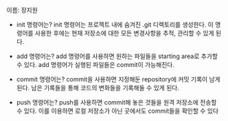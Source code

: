 이름: 장지원
- init 명령어는?
 init 명령어는 프로젝트 내에 숨겨진 .git 디렉토리를 생성한다. 이 명령어를 사용한 후에는 현재 저장소에 대한 모든 변경사항을 추적, 관리할 수 있게 된다.

- add 명령어는?
 add 명령어를 사용하면 원하는 파일들을 starting area로 추가할 수 있다. add 명령어가 실행된 파일들은 commit이 가능해진다.

- commit 명령어는?
 commit을 사용하면 지정해둔 repository에 커밋 기록이 남게된다. 남은 기록들을 통해 코드의 변화들을 기록해둘 수 있게 된다.

- push 명령어는?
 push를 사용하면 commit해 놓은 것들을 원격 저장소에 전송할 수 있다. 이를 이용하면 로컬 저장소가 아닌 곳에서도 commit들을 확인할 수 있다
